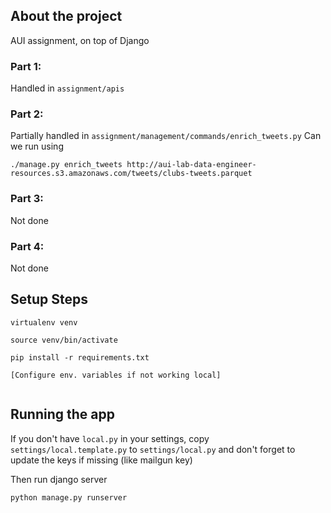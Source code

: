 ## About the project
AUI assignment, on top of Django

### Part 1:
Handled in `assignment/apis`

### Part 2:
Partially handled in `assignment/management/commands/enrich_tweets.py`
Can we run using

```
./manage.py enrich_tweets http://aui-lab-data-engineer-resources.s3.amazonaws.com/tweets/clubs-tweets.parquet
```

### Part 3:
Not done

### Part 4:
Not done


## Setup Steps

```
virtualenv venv

source venv/bin/activate

pip install -r requirements.txt

[Configure env. variables if not working local]


```

## Running the app

If you don't have `local.py` in your settings, copy `settings/local.template.py` to `settings/local.py`
and don't forget to update the keys if missing (like mailgun key)



Then run django server

```
python manage.py runserver
```

